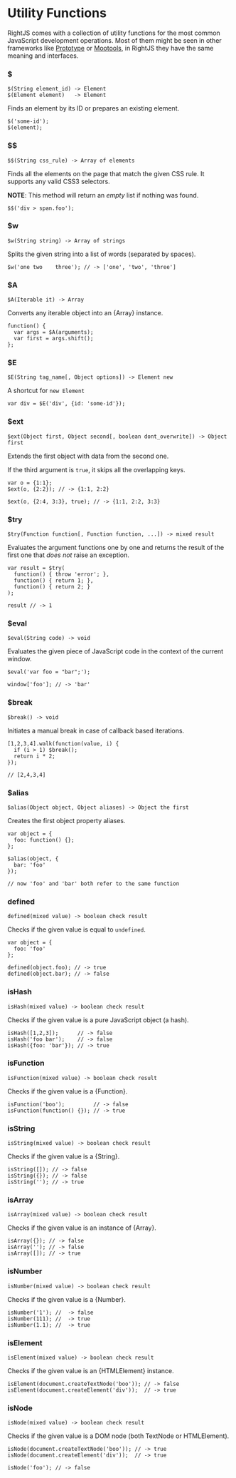 # Utility Functions

RightJS comes with a collection of utility functions for the most common
JavaScript development operations. Most of them might be seen in other
frameworks like [Prototype](http://prototypejs.org) or
[Mootools](http://mootools.net), in RightJS they have the same meaning and 
interfaces.

### $

    $(String element_id) -> Element
    $(Element element)   -> Element

Finds an element by its ID or prepares an existing element.

    $('some-id');
    $(element);


### $$

    $$(String css_rule) -> Array of elements

Finds all the elements on the page that match the given CSS rule. It supports
any valid CSS3 selectors.

__NOTE__: This method will return an _empty_ list if nothing was found.

    $$('div > span.foo');


### $w

    $w(String string) -> Array of strings

Splits the given string into a list of words (separated by spaces).

    $w('one two    three'); // -> ['one', 'two', 'three']


### $A

    $A(Iterable it) -> Array

Converts any iterable object into an {Array} instance.

    function() {
      var args = $A(arguments);
      var first = args.shift();
    };


### $E

    $E(String tag_name[, Object options]) -> Element new

A shortcut for `new Element`

    var div = $E('div', {id: 'some-id'});


### $ext

    $ext(Object first, Object second[, boolean dont_overwrite]) -> Object first

Extends the first object with data from the second one.
  
If the third argument is `true`, it skips all the overlapping keys.

    var o = {1:1};
    $ext(o, {2:2}); // -> {1:1, 2:2}
    
    $ext(o, {2:4, 3:3}, true); // -> {1:1, 2:2, 3:3}


### $try

    $try(Function function[, Function function, ...]) -> mixed result

Evaluates the argument functions one by one and returns the result of the 
first one that _does not_ raise an exception.

    var result = $try(
      function() { throw 'error'; },
      function() { return 1; },
      function() { return 2; }
    );
    
    result // -> 1


### $eval

    $eval(String code) -> void

Evaluates the given piece of JavaScript code in the context of the current 
window.

    $eval('var foo = "bar";');
    
    window['foo']; // -> 'bar'


### $break

    $break() -> void

Initiates a manual break in case of callback based iterations.

    [1,2,3,4].walk(function(value, i) {
      if (i > 1) $break();
      return i * 2;
    });
    
    // [2,4,3,4]


### $alias

    $alias(Object object, Object aliases) -> Object the first

Creates the first object property aliases.

    var object = {
      foo: function() {};
    };
    
    $alias(object, {
      bar: 'foo'
    });
    
    // now 'foo' and 'bar' both refer to the same function


### defined

    defined(mixed value) -> boolean check result

Checks if the given value is equal to `undefined`.

    var object = {
      foo: 'foo'
    };
    
    defined(object.foo); // -> true
    defined(object.bar); // -> false


### isHash

    isHash(mixed value) -> boolean check result

Checks if the given value is a pure JavaScript object (a hash).

    isHash([1,2,3]);      // -> false
    isHash('foo bar');    // -> false
    isHash({foo: 'bar'}); // -> true



### isFunction

    isFunction(mixed value) -> boolean check result

Checks if the given value is a {Function}.

    isFunction('boo');         // -> false
    isFunction(function() {}); // -> true



### isString

    isString(mixed value) -> boolean check result

Checks if the given value is a {String}.

    isString([]); // -> false
    isString({}); // -> false
    isString(''); // -> true


### isArray

    isArray(mixed value) -> boolean check result

Checks if the given value is an instance of {Array}.

    isArray({}); // -> false
    isArray(''); // -> false
    isArray([]); // -> true


### isNumber

    isNumber(mixed value) -> boolean check result

Checks if the given value is a {Number}.

    isNumber('1'); //  -> false
    isNumber(111); //  -> true
    isNumber(1.1); //  -> true
  


### isElement

    isElement(mixed value) -> boolean check result

Checks if the given value is an {HTMLElement} instance.

    isElement(document.createTextNode('boo')); // -> false
    isElement(document.createElement('div'));  // -> true


### isNode

    isNode(mixed value) -> boolean check result

Checks if the given value is a DOM node (both TextNode or HTMLElement).

    isNode(document.createTextNode('boo')); // -> true
    isNode(document.createElement('div'));  // -> true
    
    isNode('foo'); // -> false

